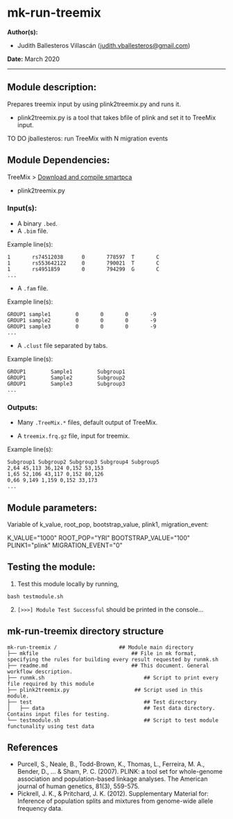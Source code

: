 # mk-run-treemix
**Author(s):**

* Judith Ballesteros Villascán (judith.vballesteros@gmail.com)

**Date:** March 2020

---

## Module description:
Prepares treemix input by using plink2treemix.py and runs it.

* plink2treemix.py is a tool that takes bfile of plink and set it to TreeMix input.

TO DO jballesteros: run TreeMix with N migration events

## Module Dependencies:
TreeMix >
[Download and compile smartpca](https://bitbucket.org/nygcresearch/treemix/downloads/)

* plink2treemix.py

### Input(s):

* A binary `.bed`.
* A `.bim` file.

Example line(s):

```
1       rs74512038      0       778597  T       C
1       rs553642122     0       790021  T       C
1       rs4951859       0       794299  G       C
...
```
* A `.fam` file.

Example line(s):

```
GROUP1 sample1        0       0       0       -9
GROUP1 sample2        0       0       0       -9
GROUP1 sample3        0       0       0       -9
...
```
* A `.clust` file separated by tabs.

Example line(s):

```
GROUP1        Sample1        Subgroup1
GROUP1        Sample2        Subgroup2
GROUP1        Sample3        Subgroup3
...
```

### Outputs:

* Many `.TreeMix.*` files, default output of TreeMix.

* A `treemix.frq.gz` file, input for treemix.

Example line(s):

```
Subgroup1 Subgroup2 Subgroup3 Subgroup4 Subgroup5
2,64 45,113 36,124 0,152 53,153
1,65 52,106 43,117 0,152 80,126
0,66 9,149 1,159 0,152 33,173
...
```

## Module parameters:
Variable of k_value, root_pop, bootstrap_value, plink1, migration_event:

K_VALUE="1000"
ROOT_POP="YRI"
BOOTSTRAP_VALUE="100"
PLINK1="plink"
MIGRATION_EVENT="0"

## Testing the module:

1. Test this module locally by running,
```
bash testmodule.sh
```

2. `[>>>] Module Test Successful` should be printed in the console...

## mk-run-treemix directory structure

````
mk-run-treemix /				    ## Module main directory
├── mkfile						   		## File in mk format, specifying the rules for building every result requested by runmk.sh
├── readme.md							## This document. General workflow description.
├── runmk.sh								## Script to print every file required by this module
├── plink2treemix.py					 ## Script used in this module.
├── test									## Test directory
│   ├── data								## Test data directory. Contains input files for testing.
└── testmodule.sh							## Script to test module functunality using test data
````
## References
* Purcell, S., Neale, B., Todd-Brown, K., Thomas, L., Ferreira, M. A., Bender, D., ... & Sham, P. C. (2007). PLINK: a tool set for whole-genome association and population-based linkage analyses. The American journal of human genetics, 81(3), 559-575.
* Pickrell, J. K., & Pritchard, J. K. (2012). Supplementary Material for: Inference of population splits and mixtures from genome-wide allele frequency data.
